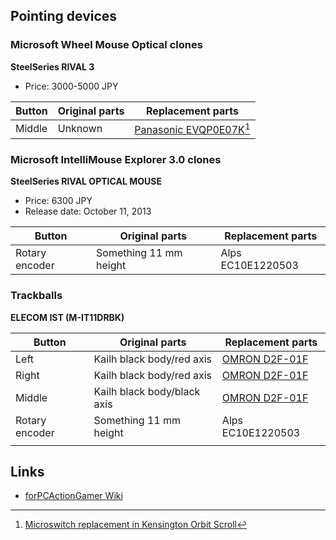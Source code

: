 ## Pointing devices

### Microsoft Wheel Mouse Optical clones

**SteelSeries RIVAL 3**

- Price: 3000-5000 JPY 

| Button | Original parts | Replacement parts                            |
| ------ | -------------- | -------------------------------------------- |
| Middle | Unknown        | [Panasonic EVQP0E07K][EVQP0E07K][^EVQP0E07K] |

### Microsoft IntelliMouse Explorer 3.0 clones

**SteelSeries RIVAL OPTICAL MOUSE**

- Price: 6300 JPY 
- Release date: October 11, 2013

| Button         | Original parts         | Replacement parts |
| -------------- | ---------------------- | ----------------- |
| Rotary encoder | Something 11 mm height | Alps EC10E1220503 |


### Trackballs

**ELECOM IST (M-IT11DRBK)**

| Button         | Original parts              | Replacement parts        |
| -------------- | --------------------------- | ------------------------ |
| Left           | Kailh black body/red axis   | [OMRON D2F-01F][D2F-01F] |
| Right          | Kailh black body/red axis   | [OMRON D2F-01F][D2F-01F] |
| Middle         | Kailh black body/black axis | [OMRON D2F-01F][D2F-01F] |
| Rotary encoder | Something 11 mm height      | Alps EC10E1220503        |
|                |

[D2F-01F]: https://components.omron.com/us-en/products/switches/D2F
[EVQP0E07K]: https://na.industrial.panasonic.com/products/switches-encoders-interface-devices/switches/lineup/light-touch-tactile-switches/series/79330/model/79472

[^EVQP0E07K]: [Microswitch replacement in Kensington Orbit Scroll](https://www.reddit.com/r/Trackballs/comments/o8ai5q/microswitch_replacement_in_kensington_orbit_scroll/)

## Links

- [forPCActionGamer Wiki](https://wikiwiki.jp/fpag/%E3%83%9E%E3%82%A6%E3%82%B9%E3%81%AE%E3%82%B9%E3%82%A4%E3%83%83%E3%83%81)
